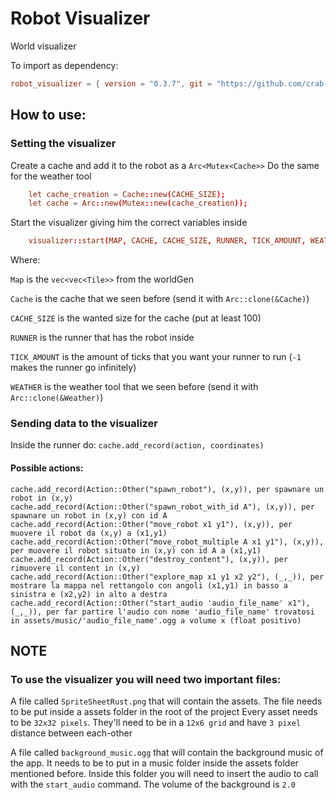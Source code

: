 # Robot Visualizer
World visualizer

To import as dependency:

```toml
robot_visualizer = { version = "0.3.7", git = "https://github.com/crab-adv-prog/Visualizer.git"}
```

## How to use:

### Setting the visualizer

Create a cache and add it to the robot as a ```Arc<Mutex<Cache>>```
Do the same for the weather tool

```toml
    let cache_creation = Cache::new(CACHE_SIZE);
    let cache = Arc::new(Mutex::new(cache_creation));
```

Start the visualizer giving him the correct variables inside

```toml
    visualizer::start(MAP, CACHE, CACHE_SIZE, RUNNER, TICK_AMOUNT, WEATHER);
```

Where:

```Map``` is the ```vec<vec<Tile>>``` from the worldGen

```Cache``` is the cache that we seen before (send it with ```Arc::clone(&Cache)```)

```CACHE_SIZE``` is the wanted size for the cache (put at least 100)

```RUNNER``` is the runner that has the robot inside

```TICK_AMOUNT``` is the amount of ticks that you want your runner to run (```-1``` makes the runner go infinitely)

```WEATHER``` is the weather tool that we seen before (send it with ```Arc::clone(&Weather)```)

### Sending data to the visualizer

Inside the runner do: ```cache.add_record(action, coordinates)```

#### Possible actions:

```
cache.add_record(Action::Other("spawn_robot"), (x,y)), per spawnare un robot in (x,y)
cache.add_record(Action::Other("spawn_robot_with_id A"), (x,y)), per spawnare un robot in (x,y) con id A
cache.add_record(Action::Other("move_robot x1 y1"), (x,y)), per muovere il robot da (x,y) a (x1,y1)
cache.add_record(Action::Other("move_robot_multiple A x1 y1"), (x,y)), per muovere il robot situato in (x,y) con id A a (x1,y1)
cache.add_record(Action::Other("destroy_content"), (x,y)), per rimuovere il content in (x,y)
cache.add_record(Action::Other("explore_map x1 y1 x2 y2"), (_,_)), per mostrare la mappa nel rettangolo con angoli (x1,y1) in basso a sinistra e (x2,y2) in alto a destra
cache.add_record(Action::Other("start_audio 'audio_file_name' x1"), (_,_)), per far partire l'audio con nome 'audio_file_name' trovatosi in assets/music/'audio_file_name'.ogg a volume x (float positivo)
```


## NOTE

### To use the visualizer you will need two important files:

A file called ```SpriteSheetRust.png``` that will contain the assets. The file needs to be put inside a assets folder in the root of the project
Every asset needs to be ```32x32 pixels```. They'll need to be in a ```12x6 grid``` and have ```3 pixel``` distance between each-other

A file called ```background_music.ogg``` that will contain the background music of the app. It needs to be to put in a music folder inside the assets folder mentioned before.
Inside this folder you will need to insert the audio to call with the ```start_audio``` command. The volume of the background is ```2.0``` 

